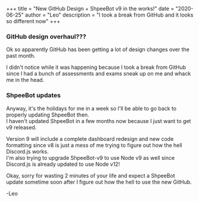 +++
title = "New GitHub Design + ShpeeBot v9 in the works!"
date = "2020-06-25"
author = "Leo"
description = "I took a break from GitHub and it looks so different now"
+++

### GitHub design overhaul???

Ok so apparently GitHub has been getting a lot of design changes over the past month.  
  
I didn't notice while it was happening because I took a break from GitHub since I had a bunch of assessments and exams sneak up on me and whack me in the head.  

### ShpeeBot updates

Anyway, it's the holidays for me in a week so I'll be able to go back to properly updating ShpeeBot then.  
I haven't updated ShpeeBot in a few months now because I just want to get v9 released.  
  
Version 9 will include a complete dashboard redesign and new code formatting since v8 is just a mess of me trying to figure out how the hell Discord.js works.  
I'm also trying to upgrade ShpeeBot-v9 to use Node v9 as well since Discord.js is already updated to use Node v12!  
  
  
Okay, sorry for wasting 2 minutes of your life and expect a ShpeeBot update sometime soon after I figure out how the hell to use the new GitHub.  
  
  
-Leo
